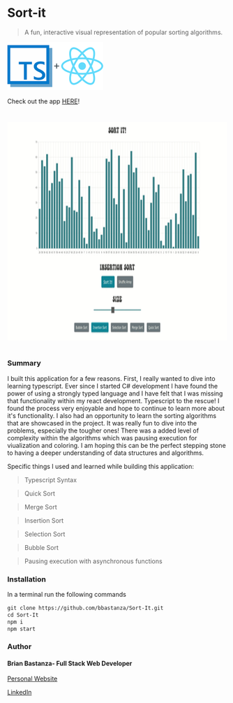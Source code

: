 # Sort-it

> A fun, interactive visual representation of popular sorting algorithms.


![typescript-react](MDimages/typescript-react.png)

Check out the app [HERE](https://suspicious-bassi-689da4.netlify.app/)!

#

<div align="center">
  <img width="700" height="500" src="MDimages/screencast.gif">
</div>

#

### Summary
I built this application for a few reasons. First, I really wanted to dive into 
learning typescript. Ever since I started C# development I have found the 
power of using a strongly typed language and I have felt that I was missing
that functionality within my react development. Typescript to the rescue!
I found the process very enjoyable and hope to continue to learn more about it's 
functionality. I also had an opportunity to learn the sorting algorithms 
that are showcased in the project. It was really fun to dive into the problems,
especially the tougher ones! There was a added level of complexity within the algorithms
which was pausing execution for viualization and coloring. I am hoping this can be 
the perfect stepping stone to having a deeper understanding of data structures 
and algorithms.
    
Specific things I used and learned while building this application:

> Typescript Syntax

> Quick Sort

> Merge Sort

> Insertion Sort

> Selection Sort

> Bubble Sort

> Pausing execution with asynchronous functions

### Installation

In a terminal run the following commands

```
git clone https://github.com/bbastanza/Sort-It.git
cd Sort-It
npm i
npm start
```

### Author

#### Brian Bastanza- Full Stack Web Developer

<a href="https://www.brianbastanza.me/" target="_blank" rel="noopener">Personal Website</a>

[LinkedIn](https://www.linkedin.com/in/bbastanza)
